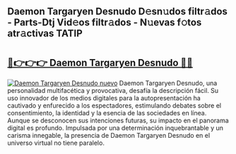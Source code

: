 ## Daemon Targaryen Desnudo D𝚎sn𝚞dos filtr𝚊dos - Parts-Dtj Vid𝚎os filtr𝚊dos - N𝚞evas f𝚘tos atr𝚊ctivas TATIP

# <h2><a href="http://mbcj6o.tromn.icu/?c=Daemon+Targaryen+Desnudo">🔗👉👉👉 Daemon Targaryen Desnudo 🔗🔗</a></h2>

[![Daemon Targaryen Desnudo nuevo](https://i.imgur.com/pEAQMta.gif)](http://mbcj6o.tromn.icu/?c=Daemon+Targaryen+Desnudo)
Daemon Targaryen Desnudo, una personalidad multifacética y provocativa, desafía la descripción fácil. Su uso innovador de los medios digitales para la autopresentación ha cautivado y enfurecido a los espectadores, estimulando debates sobre el consentimiento, la identidad y la esencia de las sociedades en línea. Aunque se desconocen sus intenciones futuras, su impacto en el panorama digital es profundo. Impulsada por una determinación inquebrantable y un carisma innegable, la presencia de Daemon Targaryen Desnudo en el universo virtual no tiene paralelo.
